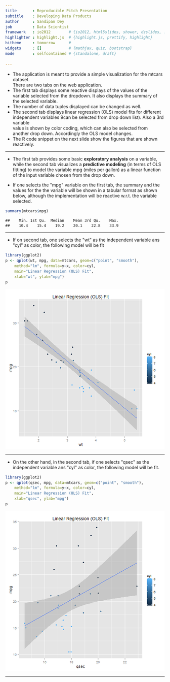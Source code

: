 ```yaml
---
title       : Reproducible Pitch Presentation
subtitle    : Developing Data Products
author      : Sandipan Dey
job         : Data Scientist
framework   : io2012        # {io2012, html5slides, shower, dzslides, ...}
highlighter : highlight.js  # {highlight.js, prettify, highlight}
hitheme     : tomorrow      # 
widgets     : []            # {mathjax, quiz, bootstrap}
mode        : selfcontained # {standalone, draft}

---
```


* The application is meant to provide a simple visualization for the mtcars dataset.     
  There are two tabs on the web application. 
* The first tab displays some reactive displays of the values of the variable selected from the dropdown. It also displays the summary of the selected variable.
* The number of data tuples displayed can be changed as well.
* The second tab displays linear regression (OLS) model fits for different independent variables 9can be selected from drop down list). Also a 3rd variable   
  value is shown by color coding, which can also be selected from another drop down. Accordingly the OLS model changes.
* The R code snippet on the next slide show the figures that are shown reactively.

--- 


* The first tab provides some basic **exploratory analysis** on a variable, while
  the second tab visualizes a **predictive modeling** (in terms of OLS fitting) to model the variable
  mpg (miles per gallon) as a linear function of the input variable chosen from the drop down.

* If one selects the "mpg" variable on the first tab, the summary and the values for the 
  the variable will be shown in a tabular format as shown below, although the implementation
  will be reactive w.r.t. the variable selected. 


```r
summary(mtcars$mpg)
```

```
##    Min. 1st Qu.  Median    Mean 3rd Qu.    Max. 
##    10.4    15.4    19.2    20.1    22.8    33.9
```

---

* If on second tab, one selects the "wt" as the independent variable ans "cyl" as color, the following model will be fit


```r
library(ggplot2)
p <- qplot(wt, mpg, data=mtcars, geom=c("point", "smooth"), 
    method="lm", formula=y~x, color=cyl, 
    main="Linear Regression (OLS) Fit", 
    xlab="wt", ylab="mpg")
p
```

![plot of chunk chunkLabel1](assets/fig/chunkLabel1.png) 

--- 

* On the other hand, in the second tab, if one selects "qsec" as the independent variable ans "cyl" as color, the following model will be fit.


```r
library(ggplot2)
p <- qplot(qsec, mpg, data=mtcars, geom=c("point", "smooth"), 
    method="lm", formula=y~x, color=cyl, 
    main="Linear Regression (OLS) Fit", 
    xlab="qsec", ylab="mpg")
p
```

![plot of chunk chunkLabel2](assets/fig/chunkLabel2.png) 

--- 

